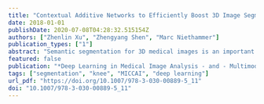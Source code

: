 ```yaml
---
title: "Contextual Additive Networks to Efficiently Boost 3D Image Segmentations"
date: 2018-01-01
publishDate: 2020-07-08T04:28:32.515154Z
authors: ["Zhenlin Xu", "Zhengyang Shen", "Marc Niethammer"]
publication_types: ["1"]
abstract: "Semantic segmentation for 3D medical images is an important task for medical image analysis which would benefit from more efficient approaches. We propose a 3D segmentation framework of cascaded fully convolutional networks (FCNs) with contextual inputs and additive outputs. Compared to previous contextual cascaded networks the additive output forces each subsequent model to refine the output of previous models in the cascade. We use U-Nets of various complexity as elementary FCNs and demonstrate our method for cartilage segmentation on a large set of 3D magnetic resonance images (MRI) of the knee. We show that a cascade of simple U-Nets may for certain tasks be superior to a single deep and complex U-Net with almost two orders of magnitude more parameters. Our framework also allows greater flexibility in trading-off performance and efficiency during testing and training."
featured: false
publication: "*Deep Learning in Medical Image Analysis - and - Multimodal Learning for Clinical Decision Support - 4th International Workshop, DLMIA 2018, and 8th International Workshop, ML-CDS 2018, Held in Conjunction with MICCAI 2018, Granada, Spain, September 20, 2018, Proceedings*"
tags: ["segmentation", "knee", "MICCAI", "deep learning"]
url_pdf: "https://doi.org/10.1007/978-3-030-00889-5_11"
doi: "10.1007/978-3-030-00889-5_11"
---
```


